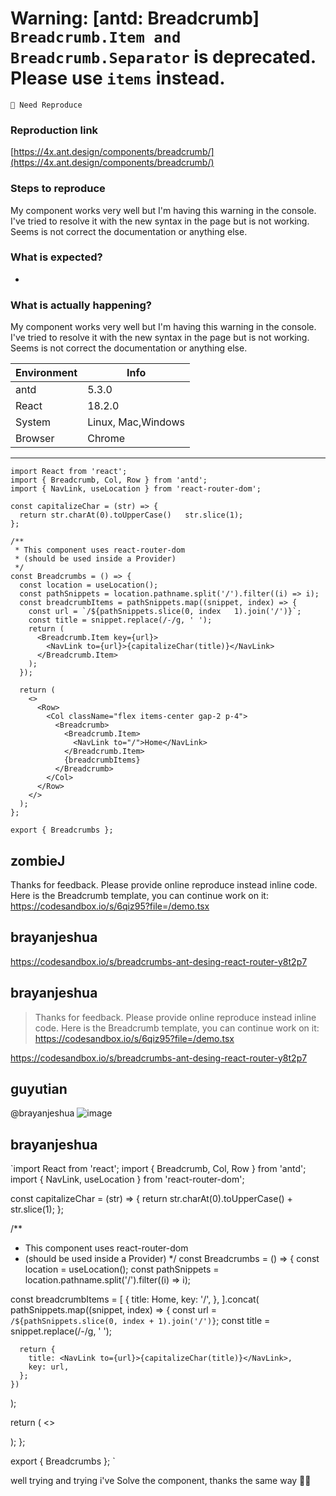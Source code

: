 # Warning: [antd: Breadcrumb] `Breadcrumb.Item and Breadcrumb.Separator` is deprecated. Please use `items` instead.

`🤔 Need Reproduce`

### Reproduction link

[https://4x.ant.design/components/breadcrumb/](https://4x.ant.design/components/breadcrumb/)

### Steps to reproduce

My component works very well but I'm having this warning in the console. I've tried to resolve it with the new syntax in the page but is not working. Seems is not correct the documentation or anything else.

### What is expected?

-

### What is actually happening?

My component works very well but I'm having this warning in the console. I've tried to resolve it with the new syntax in the page but is not working. Seems is not correct the documentation or anything else.

| Environment | Info               |
| ----------- | ------------------ |
| antd        | 5.3.0              |
| React       | 18.2.0             |
| System      | Linux, Mac,Windows |
| Browser     | Chrome             |

---

```tsx
import React from 'react';
import { Breadcrumb, Col, Row } from 'antd';
import { NavLink, useLocation } from 'react-router-dom';

const capitalizeChar = (str) => {
  return str.charAt(0).toUpperCase()   str.slice(1);
};

/**
 * This component uses react-router-dom
 * (should be used inside a Provider)
 */
const Breadcrumbs = () => {
  const location = useLocation();
  const pathSnippets = location.pathname.split('/').filter((i) => i);
  const breadcrumbItems = pathSnippets.map((snippet, index) => {
    const url = `/${pathSnippets.slice(0, index   1).join('/')}`;
    const title = snippet.replace(/-/g, ' ');
    return (
      <Breadcrumb.Item key={url}>
        <NavLink to={url}>{capitalizeChar(title)}</NavLink>
      </Breadcrumb.Item>
    );
  });

  return (
    <>
      <Row>
        <Col className="flex items-center gap-2 p-4">
          <Breadcrumb>
            <Breadcrumb.Item>
              <NavLink to="/">Home</NavLink>
            </Breadcrumb.Item>
            {breadcrumbItems}
          </Breadcrumb>
        </Col>
      </Row>
    </>
  );
};

export { Breadcrumbs };
```

<!-- generated by ant-design-issue-helper. DO NOT REMOVE -->

## zombieJ

Thanks for feedback. Please provide online reproduce instead inline code. Here is the Breadcrumb template, you can continue work on it:
https://codesandbox.io/s/6qiz95?file=/demo.tsx

## brayanjeshua

https://codesandbox.io/s/breadcrumbs-ant-desing-react-router-y8t2p7

## brayanjeshua

> Thanks for feedback. Please provide online reproduce instead inline code. Here is the Breadcrumb template, you can continue work on it: https://codesandbox.io/s/6qiz95?file=/demo.tsx

https://codesandbox.io/s/breadcrumbs-ant-desing-react-router-y8t2p7

## guyutian

@brayanjeshua
![image](https://user-images.githubusercontent.com/42087449/224540808-60fd2449-705e-4419-9016-dda7d7d040c0.png)

## brayanjeshua

`import React from 'react';
import { Breadcrumb, Col, Row } from 'antd';
import { NavLink, useLocation } from 'react-router-dom';

const capitalizeChar = (str) => {
return str.charAt(0).toUpperCase() + str.slice(1);
};

/\*\*

- This component uses react-router-dom
- (should be used inside a Provider)
  \*/
  const Breadcrumbs = () => {
  const location = useLocation();
  const pathSnippets = location.pathname.split('/').filter((i) => i);

const breadcrumbItems = [
{
title: <NavLink to="/">Home</NavLink>,
key: '/',
},
].concat(
pathSnippets.map((snippet, index) => {
const url = `/${pathSnippets.slice(0, index + 1).join('/')}`;
const title = snippet.replace(/-/g, ' ');

      return {
        title: <NavLink to={url}>{capitalizeChar(title)}</NavLink>,
        key: url,
      };
    })

);

return (
<>
<Row>
<Col className="flex items-center gap-2 p-4">
<Breadcrumb items={breadcrumbItems}></Breadcrumb>
</Col>
</Row>
</>
);
};

export { Breadcrumbs };
`

well trying and trying i've Solve the component, thanks the same way 👍🏻
